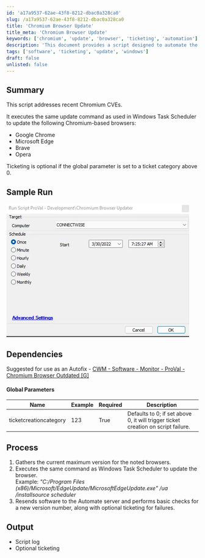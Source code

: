 ```yaml
---
id: 'a17a9537-62ae-43f8-8212-dbac0a328ca0'
slug: /a17a9537-62ae-43f8-8212-dbac0a328ca0
title: 'Chromium Browser Update'
title_meta: 'Chromium Browser Update'
keywords: ['chromium', 'update', 'browser', 'ticketing', 'automation']
description: 'This document provides a script designed to automate the update process for Chromium-based browsers including Google Chrome, Microsoft Edge, Brave, and Opera. The script can optionally create tickets for failures, enhancing maintenance workflows.'
tags: ['software', 'ticketing', 'update', 'windows']
draft: false
unlisted: false
---
```


## Summary

This script addresses recent Chromium CVEs.

It executes the same update command as used in Windows Task Scheduler to update the following Chromium-based browsers:

- Google Chrome
- Microsoft Edge
- Brave
- Opera

Ticketing is optional if the global parameter is set to a ticket category above 0.

## Sample Run

![Sample Run](../../../static/img/docs/a17a9537-62ae-43f8-8212-dbac0a328ca0/image_1.webp)

## Dependencies

Suggested for use as an Autofix - [CWM - Software - Monitor - ProVal - Chromium Browser Outdated [G]](/docs/432cea29-e0c2-4a8d-b728-08af9446534b)

#### Global Parameters

| Name                    | Example | Required | Description                                                             |
|-------------------------|---------|----------|-------------------------------------------------------------------------|
| ticketcreationcategory   | 123     | True     | Defaults to 0; if set above 0, it will trigger ticket creation on script failure. |

## Process

1. Gathers the current maximum version for the noted browsers.
2. Executes the same command as Windows Task Scheduler to update the browser.  
   Example: *"C:/Program Files (x86)/Microsoft/EdgeUpdate/MicrosoftEdgeUpdate.exe" /ua /installsource scheduler*
3. Resends software to the Automate server and performs basic checks for a new version number, along with optional ticketing for failures.

## Output

- Script log
- Optional ticketing